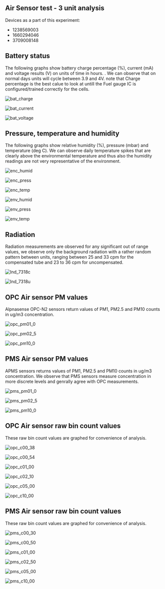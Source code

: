 ## Air Sensor test - 3 unit analysis

Devices as a part of this experiment:
- 1238569003
- 1660294046
- 3709008148

## Battery status
The following graphs show battery charge percentage (%), current (mA) and voltage results (V) on units of time in hours. . We can observe that on normal days units will cycle between 3.9 and 4V. note that Charge percentage is the best calue to look at untill the Fuel gauge IC is configured/trained correctly for the cells.

![bat_charge](graphs/bat_charge.png)

![bat_current](graphs/bat_current.png)

![bat_voltage](graphs/bat_voltage.png)


## Pressure, temperature and humidity
The following graphs show relative humidity (%), pressure (mbar) and temperature (deg C). We can observe daily temperature spikes that are clearly above the environmental temperature and thus also the humidity readings are not very representative of the environment.

![enc_humid](graphs/enc_humid.png)

![enc_press](graphs/enc_press.png)

![enc_temp](graphs/enc_temp.png)

![env_humid](graphs/env_humid.png)

![env_press](graphs/env_press.png)

![env_temp](graphs/env_temp.png)

## Radiation
Radiation measurements are observed for any significant out of range values, we observe only the background radiation with a rather random pattern between units, ranging between 25 and 33 cpm for the compensated tube and 23 to 36 cpm for uncompensated.

![lnd_7318c](graphs/lnd_7318c.png)

![lnd_7318u](graphs/lnd_7318u.png)

## OPC Air sensor PM values
Alpnasense OPC-N2 sensors return values of PM1, PM2.5 and PM10 counts in ug/m3 concentration. 

![opc_pm01_0](graphs/opc_pm01_0.png)

![opc_pm02_5](graphs/opc_pm02_5.png)

![opc_pm10_0](graphs/opc_pm10_0.png)

## PMS Air sensor PM values
APMS sensors returns values of PM1, PM2.5 and PM10 counts in ug/m3 concentration. We observe that PMS sensors measure concentration in more discrete levels and genrally agree with OPC measurements.

![pms_pm01_0](graphs/pms_pm01_0.png)

![pms_pm02_5](graphs/pms_pm02_5.png)

![pms_pm10_0](graphs/pms_pm10_0.png)

## OPC Air sensor raw bin count values
These raw bin count values are graphed for convenience of analysis.

![opc_c00_38](graphs/opc_c00_38.png)

![opc_c00_54](graphs/opc_c00_54.png)

![opc_c01_00](graphs/opc_c01_00.png)

![opc_c02_10](graphs/opc_c02_10.png)

![opc_c05_00](graphs/opc_c05_00.png)

![opc_c10_00](graphs/opc_c10_00.png)

## PMS Air sensor raw bin count values
These raw bin count values are graphed for convenience of analysis.

![pms_c00_30](graphs/pms_c00_30.png)

![pms_c00_50](graphs/pms_c00_50.png)

![pms_c01_00](graphs/pms_c01_00.png)

![pms_c02_50](graphs/pms_c02_50.png)

![pms_c05_00](graphs/pms_c05_00.png)

![pms_c10_00](graphs/pms_c10_00.png)
